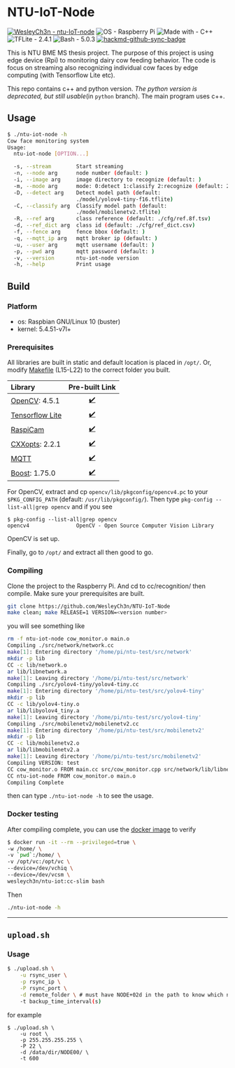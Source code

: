 # NTU-IoT-Node

[![WesleyCh3n - ntu-IoT-node](https://img.shields.io/badge/WesleyCh3n-NTU--IoT--Node-2ea44f?logo=github)](https://github.com/WesleyCh3n/NTU-IoT-Node) 
![OS - Raspberry Pi](https://img.shields.io/badge/OS-Raspberry_Pi-blue?logo=Raspberry+Pi) 
![Made with - C++](https://img.shields.io/badge/Made_with-C%2B%2B17-informational?logo=C%2B%2B) 
![TFLite - 2.4.1](https://img.shields.io/badge/TFLite-2.4.1-informational?logo=Tensorflow)
![Bash - 5.0.3](https://img.shields.io/badge/Bash-5.0.3-informational?logo=gnu-bash)
[![hackmd-github-sync-badge](https://hackmd.io/V8NktJtNSamroQN6Tfxl5A/badge)](https://hackmd.io/V8NktJtNSamroQN6Tfxl5A)


This is NTU BME MS thesis project. The purpose of this project is using edge
device (Rpi) to monitoring dairy cow feeding behavior. The code is focus on
streaming also recognizing individual cow faces by edge computing (with
Tensorflow Lite etc).

This repo contains c++ and python version. *The python version is deprecated, but still
usable*(in `python` branch). The main program uses c++.

## Usage

```bash
$ ./ntu-iot-node -h
Cow face monitoring system
Usage:
  ntu-iot-node [OPTION...]

  -s, --stream        Start streaming
  -n, --node arg      node number (default: )
  -i, --image arg     image directory to recognize (default: )
  -m, --mode arg      mode: 0:detect 1:classify 2:recognize (default: 2)
  -D, --detect arg    Detect model path (default:
                      ./model/yolov4-tiny-f16.tflite)
  -C, --classify arg  Classify model path (default:
                      ./model/mobilenetv2.tflite)
  -R, --ref arg       class reference (default: ./cfg/ref.8f.tsv)
  -d, --ref_dict arg  class id (default: ./cfg/ref_dict.csv)
  -f, --fence arg     fence bbox (default: )
  -q, --mqtt_ip arg   mqtt broker ip (default: )
  -u, --user arg      mqtt username (default: )
  -p, --pwd arg       mqtt password (default: )
  -v, --version       ntu-iot-node version
  -h, --help          Print usage
```

## Build

### Platform

- os: Raspbian GNU/Linux 10 (buster)
- kernel: 5.4.51-v7l+

### Prerequisites

All libraries are built in static and default location is placed in `/opt/`. Or, modify
[Makefile](https://github.com/WesleyCh3n/ntu-iot-node/blob/main/cc/recognition/Makefile) (L15-L22)
 to the correct folder you built.



| Library                                          |                                      Pre-built Link                                      |
|:------------------------------------------------ |:----------------------------------------------------------------------------------------:|
| [OpenCV](https://bit.ly/2Y8KyJK): 4.5.1          | [✔️](https://drive.google.com/file/d/1-HfoQ7DWhVF3rPNbOTsw3kopCuwh7h2H/view?usp=sharing) |
| [Tensorflow Lite](https://bit.ly/3ytc6Wu)        | [✔️](https://drive.google.com/file/d/1RcNIygC6bi8E5EsYmM1a2YKjioC5iFZE/view?usp=sharing) |
| [RaspiCam](https://bit.ly/38mTsFl)               | [✔️](https://drive.google.com/file/d/1p4DOahgOeoG4AQ29AB3A_YiUF7fMxFxb/view?usp=sharing) |
| [CXXopts](https://bit.ly/3sU28MO): 2.2.1         | [✔️](https://drive.google.com/file/d/1VU4EA80AE_xNnJDVePAJEUNmqPtHWcps/view?usp=sharing) |
| [MQTT](https://github.com/eclipse/paho.mqtt.cpp) | [✔️](https://drive.google.com/file/d/1BOVi3j5v8offJPDaFkm6jIUpn9Gw38va/view?usp=sharing) |
| [Boost](https://bit.ly/2UX4A8J): 1.75.0          | [✔️](https://drive.google.com/file/d/1IJhaDof-paWjeXAZWeOmyLD-co-j-6Vs/view?usp=sharing) |

For OpenCV, extract and cp `opencv/lib/pkgconfig/opencv4.pc` to your `$PKG_CONFIG_PATH` (default: `/usr/lib/pkgconfig/`). Then type `pkg-config --list-all|grep opencv` and if you see

```bash=!
$ pkg-config --list-all|grep opencv
opencv4               OpenCV - Open Source Computer Vision Library
```
OpenCV is set up.

Finally, go to `/opt/` and extract all then good to go.

### Compiling

Clone the project to the Raspberry Pi. And cd to cc/recognition/ then compile.
Make sure your prerequisites are built.
```bash
git clone https://github.com/WesleyCh3n/NTU-IoT-Node
make clean; make RELEASE=1 VERSION=<version number>
```
you will see something like
```bash
rm -f ntu-iot-node cow_monitor.o main.o
Compiling ./src/network/network.cc
make[1]: Entering directory '/home/pi/ntu-test/src/network'
mkdir -p lib
CC -c lib/network.o
ar lib/libnetwork.a
make[1]: Leaving directory '/home/pi/ntu-test/src/network'
Compiling ./src/yolov4-tiny/yolov4-tiny.cc
make[1]: Entering directory '/home/pi/ntu-test/src/yolov4-tiny'
mkdir -p lib
CC -c lib/yolov4-tiny.o
ar lib/libyolov4_tiny.a
make[1]: Leaving directory '/home/pi/ntu-test/src/yolov4-tiny'
Compiling ./src/mobilenetv2/mobilenetv2.cc
make[1]: Entering directory '/home/pi/ntu-test/src/mobilenetv2'
mkdir -p lib
CC -c lib/mobilenetv2.o
ar lib/libmobilenetv2.a
make[1]: Leaving directory '/home/pi/ntu-test/src/mobilenetv2'
Compiling VERSION: test
CC cow_monitor.o FROM main.cc src/cow_monitor.cpp src/network/lib/libnetwork.a src/yolov4-tiny/lib/libyolov4_tiny.a src/mobilenetv2/lib/libmobilenetv2.a
CC ntu-iot-node FROM cow_monitor.o main.o
Compiling Complete
```

then can type `./ntu-iot-node -h` to see the usage.

### Docker testing

After compiling complete, you can use the [docker image](https://hub.docker.com/layers/wesleych3n/ntu-iot/cc-slim/images/sha256-35eae8d8639e65f627726fb02caf60c53d8455c4e2aba83377bd5dfd27102f32?context=explore) to verify
```bash
$ docker run -it --rm --privileged=true \
-w /home/ \
-v `pwd`:/home/ \
-v /opt/vc:/opt/vc \
--device=/dev/vchiq \
--device=/dev/vcsm \
wesleych3n/ntu-iot:cc-slim bash
```

Then
```bash
./ntu-iot-node -h
```
---
## `upload.sh`

### Usage

```bash
$ ./upload.sh \
    -u rsync_user \
    -p rsync_ip \
    -P rsync_port \
    -d remote_folder \ # must have NODE+02d in the path to know which node is it
    -t backup_time_interval(s)
```

for example
```
$ ./upload.sh \
    -u root \
    -p 255.255.255.255 \
    -P 22 \
    -d /data/dir/NODE00/ \
    -t 600
```